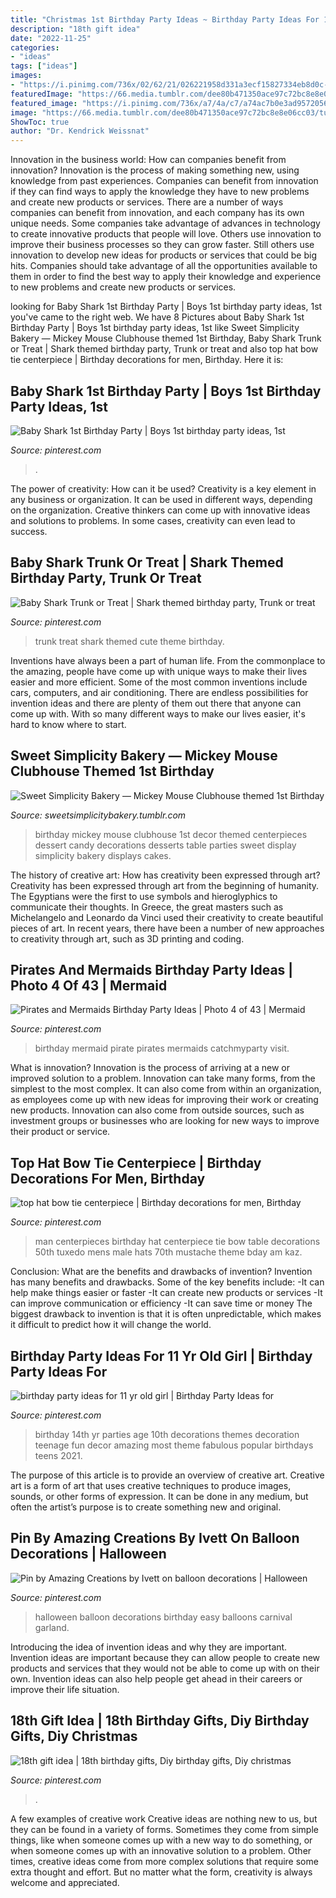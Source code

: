 ```yaml
---
title: "Christmas 1st Birthday Party Ideas ~ Birthday Party Ideas For 11 Yr Old Girl"
description: "18th gift idea"
date: "2022-11-25"
categories:
- "ideas"
tags: ["ideas"]
images:
- "https://i.pinimg.com/736x/02/62/21/026221958d331a3ecf15827334eb8d0c--balloon-decorations.jpg"
featuredImage: "https://66.media.tumblr.com/dee80b471350ace97c72bc8e8e06cc03/tumblr_n7sju7sF4W1ty8ibio8_r1_1280.jpg"
featured_image: "https://i.pinimg.com/736x/a7/4a/c7/a74ac7b0e3ad95720568341da4eacc73.jpg"
image: "https://66.media.tumblr.com/dee80b471350ace97c72bc8e8e06cc03/tumblr_n7sju7sF4W1ty8ibio8_r1_1280.jpg"
ShowToc: true
author: "Dr. Kendrick Weissnat"
---
```



Innovation in the business world: How can companies benefit from innovation?
Innovation is the process of making something new, using knowledge from past experiences. Companies can benefit from innovation if they can find ways to apply the knowledge they have to new problems and create new products or services. There are a number of ways companies can benefit from innovation, and each company has its own unique needs. Some companies take advantage of advances in technology to create innovative products that people will love. Others use innovation to improve their business processes so they can grow faster. Still others use innovation to develop new ideas for products or services that could be big hits. Companies should take advantage of all the opportunities available to them in order to find the best way to apply their knowledge and experience to new problems and create new products or services.

	

		
looking for Baby Shark 1st Birthday Party | Boys 1st birthday party ideas, 1st you've came to the right web. We have 8 Pictures about Baby Shark 1st Birthday Party | Boys 1st birthday party ideas, 1st like Sweet Simplicity Bakery — Mickey Mouse Clubhouse themed 1st Birthday, Baby Shark Trunk or Treat | Shark themed birthday party, Trunk or treat and also top hat bow tie centerpiece | Birthday decorations for men, Birthday. Here it is:
		
    
## Baby Shark 1st Birthday Party | Boys 1st Birthday Party Ideas, 1st

<img loading=lazy src="https://i.pinimg.com/736x/bb/c5/19/bbc519914845264151e05fa1ea832c1d.jpg" onerror="this.onerror=null;this.src='https://tse1.mm.bing.net/th?id=OIP.p-Rry-g3aM_TRflGv4ldfwHaLH&amp;pid=15.1';" alt="Baby Shark 1st Birthday Party | Boys 1st birthday party ideas, 1st">

_Source: pinterest.com_

>. 

	

The power of creativity: How can it be used?
Creativity is a key element in any business or organization. It can be used in different ways, depending on the organization. Creative thinkers can come up with innovative ideas and solutions to problems. In some cases, creativity can even lead to success.

    
## Baby Shark Trunk Or Treat | Shark Themed Birthday Party, Trunk Or Treat

<img loading=lazy src="https://i.pinimg.com/736x/73/d5/b5/73d5b5116a45db976def4c5f1d11b3d7.jpg" onerror="this.onerror=null;this.src='https://tse4.mm.bing.net/th?id=OIP.bS2e69IUAiHa7GrryhIJpAHaJ3&amp;pid=15.1';" alt="Baby Shark Trunk or Treat | Shark themed birthday party, Trunk or treat">

_Source: pinterest.com_

>trunk treat shark themed cute theme birthday. 

	

Inventions have always been a part of human life. From the commonplace to the amazing, people have come up with unique ways to make their lives easier and more efficient. Some of the most common inventions include cars, computers, and air conditioning. There are endless possibilities for invention ideas and there are plenty of them out there that anyone can come up with. With so many different ways to make our lives easier, it's hard to know where to start.

    
## Sweet Simplicity Bakery — Mickey Mouse Clubhouse Themed 1st Birthday

<img loading=lazy src="https://66.media.tumblr.com/dee80b471350ace97c72bc8e8e06cc03/tumblr_n7sju7sF4W1ty8ibio8_r1_1280.jpg" onerror="this.onerror=null;this.src='https://tse1.mm.bing.net/th?id=OIP.uvlIfQ-WwiFnPXC8LQfjcgHaLL&amp;pid=15.1';" alt="Sweet Simplicity Bakery — Mickey Mouse Clubhouse themed 1st Birthday">

_Source: sweetsimplicitybakery.tumblr.com_

>birthday mickey mouse clubhouse 1st decor themed centerpieces dessert candy decorations desserts table parties sweet display simplicity bakery displays cakes. 

	

The history of creative art: How has creativity been expressed through art?
Creativity has been expressed through art from the beginning of humanity. The Egyptians were the first to use symbols and hieroglyphics to communicate their thoughts. In Greece, the great masters such as Michelangelo and Leonardo da Vinci used their creativity to create beautiful pieces of art. In recent years, there have been a number of new approaches to creativity through art, such as 3D printing and coding.

    
## Pirates And Mermaids Birthday Party Ideas | Photo 4 Of 43 | Mermaid

<img loading=lazy src="https://i.pinimg.com/736x/65/11/c9/6511c9943252111af09069c504ddd05c--mermaid-birthday-party-ideas-pirate-birthday.jpg" onerror="this.onerror=null;this.src='https://tse1.mm.bing.net/th?id=OIP.GJPvSfGhHSFm7h71DVX1GQHaLr&amp;pid=15.1';" alt="Pirates and Mermaids Birthday Party Ideas | Photo 4 of 43 | Mermaid">

_Source: pinterest.com_

>birthday mermaid pirate pirates mermaids catchmyparty visit. 

	

What is innovation?
Innovation is the process of arriving at a new or improved solution to a problem. Innovation can take many forms, from the simplest to the most complex. It can also come from within an organization, as employees come up with new ideas for improving their work or creating new products. Innovation can also come from outside sources, such as investment groups or businesses who are looking for new ways to improve their product or service.

    
## Top Hat Bow Tie Centerpiece | Birthday Decorations For Men, Birthday

<img loading=lazy src="https://i.pinimg.com/736x/f9/e9/fc/f9e9fcd6edad686cc772bb454350357b--little-man-top-hats.jpg" onerror="this.onerror=null;this.src='https://tse1.mm.bing.net/th?id=OIP.zxLfZHJ637g9WT0TO-6XVwHaNK&amp;pid=15.1';" alt="top hat bow tie centerpiece | Birthday decorations for men, Birthday">

_Source: pinterest.com_

>man centerpieces birthday hat centerpiece tie bow table decorations 50th tuxedo mens male hats 70th mustache theme bday am kaz. 

	

Conclusion: What are the benefits and drawbacks of invention?
Invention has many benefits and drawbacks. Some of the key benefits include: 
-It can help make things easier or faster 
-It can create new products or services 
-It can improve communication or efficiency 
-It can save time or money 
The biggest drawback to invention is that it is often unpredictable, which makes it difficult to predict how it will change the world.

    
## Birthday Party Ideas For 11 Yr Old Girl | Birthday Party Ideas For

<img loading=lazy src="https://i.pinimg.com/736x/7d/08/ef/7d08efe6253a31ed83e471a2e4ffb420--teen-birthday-parties-birthday-pins.jpg" onerror="this.onerror=null;this.src='https://tse1.mm.bing.net/th?id=OIP.-rc1d5_avoUlH4tU4n-tDAHaJ3&amp;pid=15.1';" alt="birthday party ideas for 11 yr old girl | Birthday Party Ideas for">

_Source: pinterest.com_

>birthday 14th yr parties age 10th decorations themes decoration teenage fun decor amazing most theme fabulous popular birthdays teens 2021. 

	

The purpose of this article is to provide an overview of creative art.
Creative art is a form of art that uses creative techniques to produce images, sounds, or other forms of expression. It can be done in any medium, but often the artist’s purpose is to create something new and original.

    
## Pin By Amazing Creations By Ivett On Balloon Decorations | Halloween

<img loading=lazy src="https://i.pinimg.com/736x/02/62/21/026221958d331a3ecf15827334eb8d0c--balloon-decorations.jpg" onerror="this.onerror=null;this.src='https://tse4.mm.bing.net/th?id=OIP.3bV6H3uKHEIwwccf1sTDIgHaNK&amp;pid=15.1';" alt="Pin by Amazing Creations by Ivett on balloon decorations | Halloween">

_Source: pinterest.com_

>halloween balloon decorations birthday easy balloons carnival garland. 

	

Introducing the idea of invention ideas and why they are important.
Invention ideas are important because they can allow people to create new products and services that they would not be able to come up with on their own. Invention ideas can also help people get ahead in their careers or improve their life situation.

    
## 18th Gift Idea | 18th Birthday Gifts, Diy Birthday Gifts, Diy Christmas

<img loading=lazy src="https://i.pinimg.com/736x/a7/4a/c7/a74ac7b0e3ad95720568341da4eacc73.jpg" onerror="this.onerror=null;this.src='https://tse3.mm.bing.net/th?id=OIP.Ft_LFEuzb0nPEaT9phtqlAHaNK&amp;pid=15.1';" alt="18th gift idea | 18th birthday gifts, Diy birthday gifts, Diy christmas">

_Source: pinterest.com_

>. 

	

A few examples of creative work
Creative ideas are nothing new to us, but they can be found in a variety of forms. Sometimes they come from simple things, like when someone comes up with a new way to do something, or when someone comes up with an innovative solution to a problem. Other times, creative ideas come from more complex solutions that require some extra thought and effort. But no matter what the form, creativity is always welcome and appreciated.

